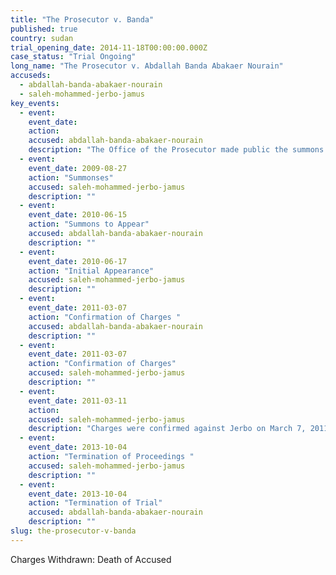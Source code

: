```yaml
---
title: "The Prosecutor v. Banda"
published: true
country: sudan
trial_opening_date: 2014-11-18T00:00:00.000Z
case_status: "Trial Ongoing"
long_name: "The Prosecutor v. Abdallah Banda Abakaer Nourain"
accuseds:
  - abdallah-banda-abakaer-nourain
  - saleh-mohammed-jerbo-jamus
key_events:
  - event:
    event_date:
    action:
    accused: abdallah-banda-abakaer-nourain
    description: "The Office of the Prosecutor made public the summons to appear for Banda on June 15, 2010. The charges against him were confirmed on March 7, 2011. The trial was vacated on October 4, 2013 after evidence was presented of his death."
  - event:
    event_date: 2009-08-27
    action: "Summonses"
    accused: saleh-mohammed-jerbo-jamus
    description: ""
  - event:
    event_date: 2010-06-15
    action: "Summons to Appear"
    accused: abdallah-banda-abakaer-nourain
    description: ""
  - event:
    event_date: 2010-06-17
    action: "Initial Appearance"
    accused: saleh-mohammed-jerbo-jamus
    description: ""
  - event:
    event_date: 2011-03-07
    action: "Confirmation of Charges "
    accused: abdallah-banda-abakaer-nourain
    description: ""
  - event:
    event_date: 2011-03-07
    action: "Confirmation of Charges"
    accused: saleh-mohammed-jerbo-jamus
    description: ""
  - event:
    event_date: 2011-03-11
    action:
    accused: saleh-mohammed-jerbo-jamus
    description: "Charges were confirmed against Jerbo on March 7, 2011. Trial Chamber IV terminated proceedings against him on October 4, 2013 after receiving evidence of his death on April 19, 2013."
  - event:
    event_date: 2013-10-04
    action: "Termination of Proceedings "
    accused: saleh-mohammed-jerbo-jamus
    description: ""
  - event:
    event_date: 2013-10-04
    action: "Termination of Trial"
    accused: abdallah-banda-abakaer-nourain
    description: ""
slug: the-prosecutor-v-banda
---
```


Charges Withdrawn: Death of Accused

